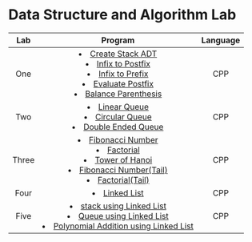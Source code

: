 # Data Structure and Algorithm Lab

|  Lab  |                                                                                                                                                  Program                                                                                                                                                   | Language |
| :---: | :--------------------------------------------------------------------------------------------------------------------------------------------------------------------------------------------------------------------------------------------------------------------------------------------------------: | :------: |
|  One  | <li>[Create Stack ADT](./Lab%20One/stack.hpp)</li><li>[Infix to Postfix](./Lab%20One/infix_to_postfix.cpp)</li><li>[Infix to Prefix](./Lab%20One/infix_to_prefix.cpp)</li><li>[Evaluate Postfix](./Lab%20One/evaluate_postfix.cpp)</li><li>[Balance Parenthesis](./Lab%20One/balance_parenthesis.cpp)</li> |   CPP    |
|  Two  |                                                                    <li>[Linear Queue](./Lab%20Two/linear_queue.cpp)</li><li>[Circular Queue](./Lab%20Two/circular_queue.cpp)</li><li>[Double Ended Queue](./Lab%20Two/DEqueue.cpp)</li>                                                                    |   CPP    |
| Three |          <li>[Fibonacci Number](./Lab%20Three/fibonacci.cpp)</li><li>[Factorial](./Lab%20Three/factorial.cpp)</li><li> [Tower of Hanoi](./Lab%20Three/tower_of_hanoi.cpp)</li> <li>[Fibonacci Number(Tail)](./Lab%20Three/fibTail.cpp)</li><li>[Factorial(Tail)](./Lab%20Three/factTail.cpp)</li>          |   CPP    |
| Four  |                                                                                                                            <li>[Linked List](./Lab%20Four/linkedList.cpp)</li>                                                                                                                             |   CPP    |
| Five  |                                      <li>[stack using Linked List](./Lab%20Five/stackLinkedList.cpp)</li> <li>[Queue using Linked List](./Lab%20Five/queueLinkedList.cpp)</li> <li>[Polynomial Addition using Linked List](./Lab%20Five/polynomialAddition.cpp)</li>                                       |   CPP    |
